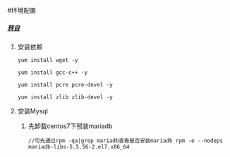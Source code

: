 #环境配置
##### [转自](https://blog.csdn.net/weixin_39666151/article/details/81154293)
1. 安装依赖

   `yum install wget -y`
   
   `yum install gcc-c++ -y`
   
   `yum install pcre pcre-devel -y`
   
   `yum install zlib zlib-devel -y`
2. 安装Mysql

   1. 先卸载centos7下预装mariadb
   
      `//可先通过rpm -qa|grep mariadb查看是否安装mariadb
       rpm -e --nodeps mariadb-libs-5.5.56-2.el7.x86_64`